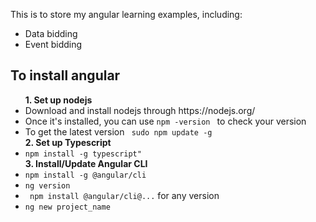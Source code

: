 This is to store my angular learning examples, including:
<ul>
  <li>Data bidding</li>
  <li>Event bidding</li>
</ul>

<h2>To install angular</h2>
<ul>
  <b> 1. Set up nodejs</b>
  <li>Download and install nodejs through https://nodejs.org/</li>
  <li>Once it's installed, you can use <code>npm -version </code> to check your version</li>
  <li>To get the latest version <code> sudo npm update -g</code> </li>
  <b> 2. Set up Typescript</b>
  <li><code>npm install -g typescript" </code></li>
  <b> 3. Install/Update Angular CLI</b>
  <li><code>npm install -g @angular/cli </code></li>
  <li> <code>ng version</code></li>
  <li> <code> npm install @angular/cli@...</code> for any version</li>
  <li><code>ng new project_name </code></li>
</ul>

  
